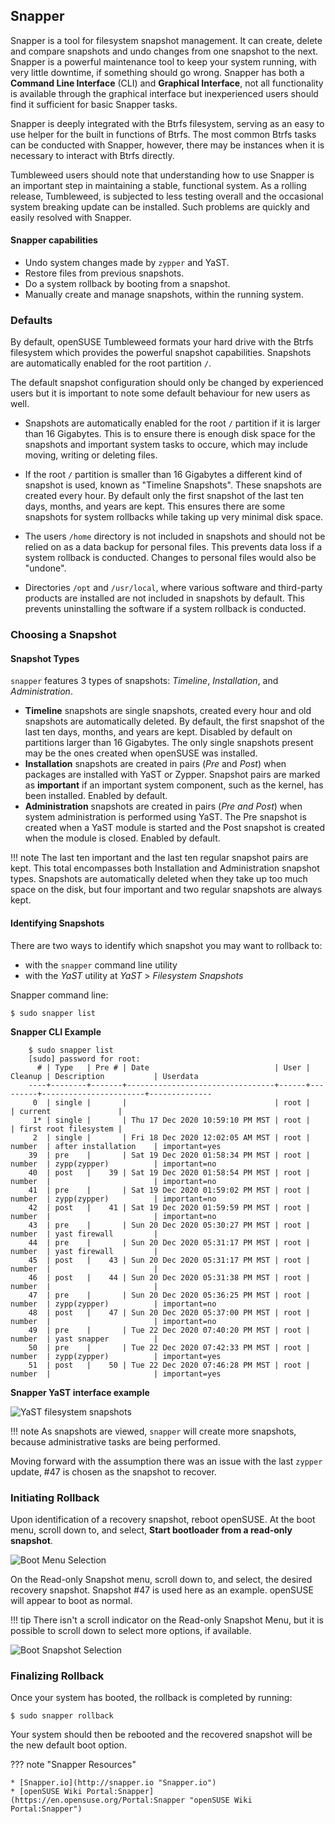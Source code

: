 ## Snapper
Snapper is a tool for filesystem snapshot management. It can create, delete and compare snapshots and undo changes from one snapshot to the next. Snapper is a powerful maintenance tool to keep your system running, with very little downtime, if something should go wrong. Snapper has both a __Command Line Interface__ (CLI) and __Graphical Interface__, not all functionality is available through the graphical interface but inexperienced users should find it sufficient for basic Snapper tasks.

Snapper is deeply integrated with the Btrfs filesystem, serving as an easy to use helper for the built in functions of Btrfs. The most common Btrfs tasks can be conducted with Snapper, however, there may be instances when it is necessary to interact with Btrfs directly.

Tumbleweed users should note that understanding how to use Snapper is an important step in maintaining a stable, functional system. As a rolling release, Tumbleweed, is subjected to less testing overall and the occasional system breaking update can be installed. Such problems are quickly and easily resolved with Snapper. 

#### Snapper capabilities
- Undo system changes made by `zypper` and YaST.
- Restore files from previous snapshots.
- Do a system rollback by booting from a snapshot.
- Manually create and manage snapshots, within the running system.

### Defaults
By default, openSUSE Tumbleweed formats your hard drive with the Btrfs filesystem which provides the powerful snapshot capabilities. Snapshots are automatically enabled for the root partition `/`.

The default snapshot configuration should only be changed by experienced users but it is important to note some default behaviour for new users as well.

* Snapshots are automatically enabled for the root `/` partition if it is larger than 16 Gigabytes. This is to ensure there is enough disk space for the snapshots and important system tasks to occure, which may include moving, writing or deleting files.

* If the root `/` partition is smaller than 16 Gigabytes a different kind of snapshot is used, known as "Timeline Snapshots". These snapshots are created every hour. By default only the first snapshot of the last ten days, months, and years are kept. This ensures there are some snapshots for system rollbacks while taking up very minimal disk space.

* The users `/home` directory is not included in snapshots and should not be relied on as a data backup for personal files. This prevents data loss if a system rollback is conducted. Changes to personal files would also be "undone".

* Directories `/opt` and `/usr/local`, where various software and third-party products are installed are not included in snapshots by default. This prevents uninstalling the software if a system rollback is conducted.    

### Choosing a Snapshot 
#### Snapshot Types
`snapper` features 3 types of snapshots: _Timeline_, _Installation_, and _Administration_.


* __Timeline__ snapshots are single snapshots, created every hour and old snapshots are automatically deleted. By default, the first snapshot of the last ten days, months, and years are kept. Disabled by default on partitions larger than 16 Gigabytes. The only single snapshots present may be the ones created when openSUSE was installed.
* __Installation__ snapshots are created in pairs (_Pre_ and _Post_) when packages are installed with YaST or Zypper. Snapshot pairs are marked as __important__ if an important system component, such as the kernel, has been installed. Enabled by default.
* __Administration__ snapshots are created in pairs (_Pre and Post_) when system administration is performed using YaST. The Pre snapshot is created when a YaST module is started and the Post snapshot is created when the module is closed. Enabled by default.

!!! note
    The last ten important and the last ten regular snapshot pairs are kept. This total encompasses both Installation and Administration snapshot types. Snapshots are automatically deleted when they take up too much space on the disk, but four important and two regular snapshots are always kept.

#### Identifying Snapshots

There are two ways to identify which snapshot you may want to rollback to: 
* with the `snapper` command line utility
* with the _YaST_ utility at _YaST_ > _Filesystem Snapshots_

Snapper command line:

`$ sudo snapper list`

__Snapper CLI Example__
```
    $ sudo snapper list
    [sudo] password for root: 
      # | Type   | Pre # | Date                            | User | Cleanup | Description           | Userdata     
    ----+--------+-------+---------------------------------+------+---------+-----------------------+--------------
     0  | single |       |                                 | root |         | current               |              
     1* | single |       | Thu 17 Dec 2020 10:59:10 PM MST | root |         | first root filesystem |              
     2  | single |       | Fri 18 Dec 2020 12:02:05 AM MST | root | number  | after installation    | important=yes
    39  | pre    |       | Sat 19 Dec 2020 01:58:34 PM MST | root | number  | zypp(zypper)          | important=no 
    40  | post   |    39 | Sat 19 Dec 2020 01:58:54 PM MST | root | number  |                       | important=no 
    41  | pre    |       | Sat 19 Dec 2020 01:59:02 PM MST | root | number  | zypp(zypper)          | important=no 
    42  | post   |    41 | Sat 19 Dec 2020 01:59:59 PM MST | root | number  |                       | important=no 
    43  | pre    |       | Sun 20 Dec 2020 05:30:27 PM MST | root | number  | yast firewall         |              
    44  | pre    |       | Sun 20 Dec 2020 05:31:17 PM MST | root | number  | yast firewall         |              
    45  | post   |    43 | Sun 20 Dec 2020 05:31:17 PM MST | root | number  |                       |              
    46  | post   |    44 | Sun 20 Dec 2020 05:31:38 PM MST | root | number  |                       |              
    47  | pre    |       | Sun 20 Dec 2020 05:36:25 PM MST | root | number  | zypp(zypper)          | important=no 
    48  | post   |    47 | Sun 20 Dec 2020 05:37:00 PM MST | root | number  |                       | important=no 
    49  | pre    |       | Tue 22 Dec 2020 07:40:20 PM MST | root | number  | yast snapper          |              
    50  | pre    |       | Tue 22 Dec 2020 07:42:33 PM MST | root | number  | zypp(zypper)          | important=yes
    51  | post   |    50 | Tue 22 Dec 2020 07:46:28 PM MST | root | number  |                       | important=yes

```
__Snapper YaST interface example__

![YaST filesystem snapshots](image/snapper_post_zypper.png)

!!! note
    As snapshots are viewed, `snapper` will create more snapshots, because administrative tasks are being performed. 
    
Moving forward with the assumption there was an issue with the last `zypper` update, #47 is chosen as the snapshot to recover.
### Initiating Rollback
Upon identification of a recovery snapshot, reboot openSUSE. At the boot menu, scroll down to, and select, __Start bootloader from a read-only snapshot__.

![Boot Menu Selection](image/snapper_boot_selection.png)

On the Read-only Snapshot menu, scroll down to, and select, the desired recovery snapshot. Snapshot #47 is used here as an example. openSUSE will appear to boot as normal.

!!! tip
    There isn't a scroll indicator on the Read-only Snapshot Menu, but it is possible to scroll down to select more options, if available.

![Boot Snapshot Selection](image/snapper_snapshot_selection.png)
### Finalizing Rollback
Once your system has booted, the rollback is completed by running:

`$ sudo snapper rollback`

Your system should then be rebooted and the recovered snapshot will be the new default boot option.

??? note "Snapper Resources"
    
    * [Snapper.io](http://snapper.io "Snapper.io")
    * [openSUSE Wiki Portal:Snapper](https://en.opensuse.org/Portal:Snapper "openSUSE Wiki Portal:Snapper")
